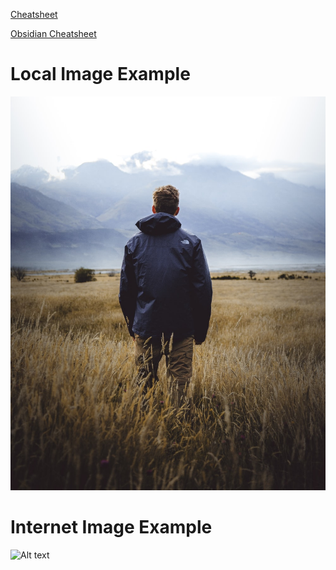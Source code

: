 [Cheatsheet](https://www.markdownguide.org/cheat-sheet/)

[Obsidian Cheatsheet](https://discord.com/channels/898289729752150158/898289730322579459/904187189150244896)

# Local Image Example

![Alt text](photo-1503023345310-bd7c1de61c7d.jpeg)

# Internet Image Example

![Alt text](https://www.vmcdn.ca/f/files/via/images/city-images/northern-lights-van.jpg)